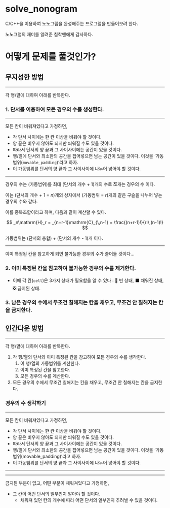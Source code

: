 # solve_nonogram

C/C++을 이용하여 노노그램을 완성해주는 프로그램을 만들어보려 한다.

노노그램의 재미를 알려준 침착맨에게 감사하다. 


# 어떻게 문제를 풀것인가?

## 무지성한 방법

---

각 행/열에 대하여 아래를 반복한다.

### 1. 단서를 이용하여 모든 경우의 수를 생성한다.

---

모든 칸이 비워져있다고 가정하면,

- 각 단서 사이에는 한 칸 이상을 비워야 할 것이다.
- 양 끝은 비우지 않아도 되지만 띄워질 수도 있을 것이다.
- 따라서 단서의 양 끝과 그 사이사이에는 공간이 있을 것이다.
- 행/열에 단서와 최소한의 공간을 집어넣으면 남는 공간이 있을 것이다. 이것을 ‘가동범위(`movable_padding`)’라고 하자.
- 이 가동범위를 단서의 양 끝과 그 사이사이에 나누어 넣어야 할 것이다.

---

경우의 수는 (가동범위)를 최대 (단서의 개수 + 1)개의 수로 쪼개는 경우의 수 이다.

이는 (단서의 개수 + 1 = $n$)개의 상자에서 (가동범위 = $r$)개의 같은 구슬을 나누어 넣는 경우의 수와 같다.

이를 중복조합이라고 하며, 다음과 같이 계산할 수 있다.

$$
_n\mathrm{H}_r = _{n+r-1}\mathrm{C}_{\,n-1} = \frac{(n+r-1)!}{r!\,(n-1)!}
$$

가동범위는 (단서의 총합) + (단서의 개수 - 1)개 이다.

---

이미 특정된 칸을 참고하게 되면 불가능한 경우의 수가 줄어들 것이다...

### 2. 이미 특정된 칸을 참고하여 불가능한 경우의 수를 제거한다.

- 이때 각 칸(`cell`)은 3가지 상태가 필요함을 알 수 있다 : 🔲 빈 상태, ⬛ 채워진 상태, ❎ 금지된 상태.

### 3. 남은 경우의 수에서 무조건 칠해지는 칸을 채우고, 무조건 안 칠해지는 칸을 금지한다.

## 인간다운 방법

---

각 행/열에 대하여 아래를 반복한다.

1. 각 행/열의 단서와 이미 특정된 칸을 참고하여 모든 경우의 수를 생각한다. 
    1. 이 행/열의 가동범위를 계산한다.
    2. 이미 특정된 칸을 참고한다.
    3. 모든 경우의 수를 계산한다.
2. 모든 경우의 수에서 무조건 칠해지는 칸을 채우고, 무조건 안 칠해지는 칸을 금지한다.

### 경우의 수 생각하기

---

모든 칸이 비워져있다고 가정하면,

- 각 단서 사이에는 한 칸 이상을 비워야 할 것이다.
- 양 끝은 비우지 않아도 되지만 띄워질 수도 있을 것이다.
- 따라서 단서의 양 끝과 그 사이사이에는 공간이 있을 것이다.
- 행/열에 단서와 최소한의 공간을 집어넣으면 남는 공간이 있을 것이다. 이것을 ‘가동범위(movable_padding)’라고 하자.
- 이 가동범위를 단서의 양 끝과 그 사이사이에 나누어 넣어야 할 것이다.

---

---

금지된 부분이 없고, 어떤 부분이 채워져있다고 가정하면,

- 그 칸이 어떤 단서의 일부인지 알아야 할 것이다.
    - 채워져 있던 칸의 개수에 따라 어떤 단서의 일부인지 추려낼 수 있을 것이다.
